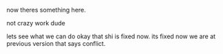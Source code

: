 now theres something here. 

not crazy work dude 

lets see what we can do
okay that shi is fixed now. 
its fixed now we are at previous version 
that says conflict. 
